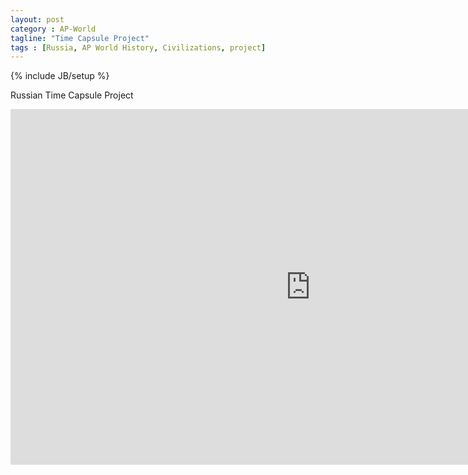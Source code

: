 ```yaml
---
layout: post
category : AP-World
tagline: "Time Capsule Project"
tags : [Russia, AP World History, Civilizations, project]
---
```

{% include JB/setup %}

Russian Time Capsule Project

<!--more-->

<iframe src="https://docs.google.com/presentation/d/1LyUgzUDO4-U35riMVAkejx9Qat8biizXE4zB2Fqv240/embed?start=false&loop=false&delayms=5000" frameborder="0" width="960" height="569" allowfullscreen="true" mozallowfullscreen="true" webkitallowfullscreen="true"></iframe>